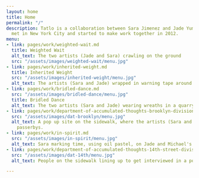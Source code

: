 ```yaml
---
layout: home
title: Home
permalink: "/"
description: Tatlo is a collaboration between Sara Jimenez and Jade Yumang. The two
  met in New York City and started to make work together in 2012.
menu:
- link: pages/work/weighted-wait.md
  title: Weighted Wait
  alt_text: The two artists (Jade and Sara) crawling on the ground
  src: "/assets/images/weighted-wait/menu.jpg"
- link: pages/work/inherited-weight.md
  title: Inherited Weight
  src: "/assets/images/inherited-weight/menu.jpg"
  alt_text: The artists (Sara and Jade) wrapped in warning tape around their heads.
- link: pages/work/bridled-dance.md
  src: "/assets/images/bridled-dance/menu.jpg"
  title: Bridled Dance
  alt_text: The two artists (Sara and Jade) wearing wreaths in a quarry.
- link: pages/work/department-of-accumulated-thoughts-brooklyn-division.md
  src: "/assets/images/dat-brooklyn/menu.jpg"
  alt_text: A pop up site on the sidewalk, where the artists (Sara and Jade) are interviewing
    passerbys.
- link: pages/work/in-spirit.md
  src: "/assets/images/in-spirit/menu.jpg"
  alt_text: Sara marking time, using oil pastel, on Jade and Michael's bodies.
- link: pages/work/department-of-accumulated-thoughts-14th-street-division.md
  src: "/assets/images/dat-14th/menu.jpg"
  alt_text: People on the sidewalk lining up to get interviewed in a pop up office.

---
```


